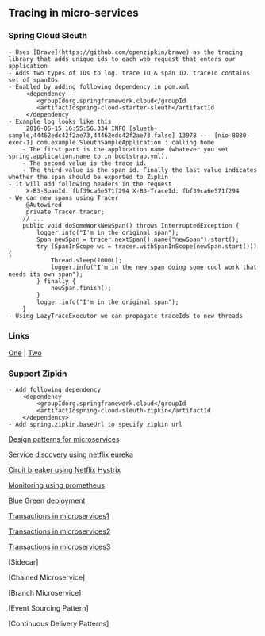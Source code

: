 
## Tracing in micro-services
### Spring Cloud Sleuth 

	- Uses [Brave](https://github.com/openzipkin/brave) as the tracing library that adds unique ids to each web request that enters our application
	- Adds two types of IDs to log. trace ID & span ID. traceId contains set of spanIDs
    - Enabled by adding following dependency in pom.xml
		 <dependency
    		<groupIdorg.springframework.cloud</groupId
    		<artifactIdspring-cloud-starter-sleuth</artifactId
		 </dependency
    - Example log looks like this
    	 2016-06-15 16:55:56.334 INFO [slueth-sample,44462edc42f2ae73,44462edc42f2ae73,false] 13978 --- [nio-8080-exec-1] com.example.SleuthSampleApplication : calling home
		- The first part is the application name (whatever you set spring.application.name to in bootstrap.yml). 
        - The second value is the trace id. 
        - The third value is the span id. Finally the last value indicates whether the span should be exported to Zipkin
   	- It will add following headers in the request
    	 X-B3-SpanId: fbf39ca6e571f294 X-B3-TraceId: fbf39ca6e571f294
    - We can new spans using Tracer 
		 @Autowired
		 private Tracer tracer;
 		// ...
 		public void doSomeWorkNewSpan() throws InterruptedException {
    		logger.info("I'm in the original span");
	    	Span newSpan = tracer.nextSpan().name("newSpan").start();
    		try (SpanInScope ws = tracer.withSpanInScope(newSpan.start())) {
        		Thread.sleep(1000L);
        		logger.info("I'm in the new span doing some cool work that needs its own span");
    		} finally {
        		newSpan.finish();
    		}
 	    	logger.info("I'm in the original span");
		}
	- Using LazyTraceExecutor we can propagate traceIds to new threads
### Links
[One](https://dzone.com/articles/tracing-in-microservices-with-spring-cloud-sleuth) | [Two](https://www.baeldung.com/spring-cloud-sleuth-single-application)

### Support Zipkin
	- Add following dependency
	 	<dependency 
	  		<groupIdorg.springframework.cloud</groupId 
	  		<artifactIdspring-cloud-sleuth-zipkin</artifactId 
		</dependency>
	- Add spring.zipkin.baseUrl to specify zipkin url




[Design patterns for microservices](https://dzone.com/articles/design-patterns-for-microservices)

[Service discovery using netflix eureka](https://dzone.com/articles/netflix-eureka-discovery-microservice)

[Ciruit breaker using Netflix Hystrix](https://dzone.com/articles/microservices-part-4-spring-cloud-circuit-breaker)

[Monitoring using prometheus](https://dzone.com/articles/monitoring-using-spring-boot-2-prometheus-and-graf)

[Blue Green deployment](https://dzone.com/articles/blue-green-deployment-for-cloud-native-application)

[Transactions in microservices1](https://www.baeldung.com/transactions-across-microservices)

[Transactions in microservices2](https://medium.com/@epatro/how-to-implement-a-two-phase-commit-mechanism-in-a-microservice-e99d9a32445e)

[Transactions in microservices3](https://dzone.com/articles/distributed-transactions-with-two-phase-commit-pro)

[Sidecar]

[Chained Microservice]

[Branch Microservice]

[Event Sourcing Pattern]

[Continuous Delivery Patterns]
